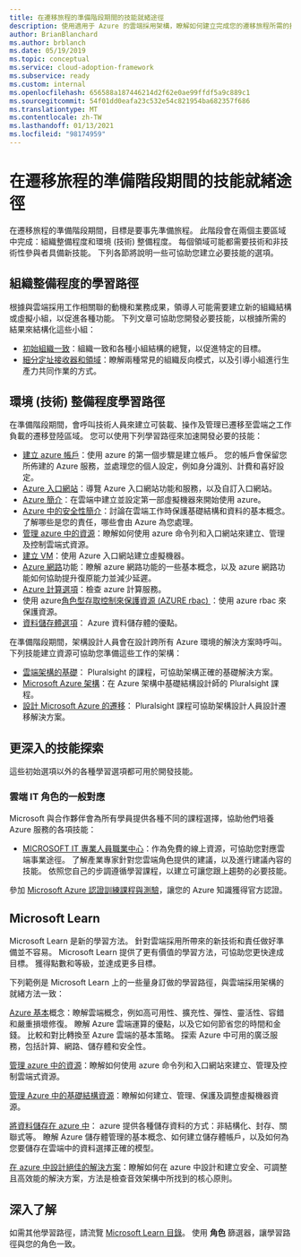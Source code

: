 ```yaml
---
title: 在遷移旅程的準備階段期間的技能就緒途徑
description: 使用適用于 Azure 的雲端採用架構，瞭解如何建立完成您的遷移旅程所需的技能。
author: BrianBlanchard
ms.author: brblanch
ms.date: 05/19/2019
ms.topic: conceptual
ms.service: cloud-adoption-framework
ms.subservice: ready
ms.custom: internal
ms.openlocfilehash: 656588a187446214d2f62e0ae99ffdf5a9c889c1
ms.sourcegitcommit: 54f01dd0eafa23c532e54c821954ba682357f686
ms.translationtype: MT
ms.contentlocale: zh-TW
ms.lasthandoff: 01/13/2021
ms.locfileid: "98174959"
---
```

# <a name="skills-readiness-path-during-the-readiness-phase-of-a-migration-journey"></a>在遷移旅程的準備階段期間的技能就緒途徑

在遷移旅程的準備階段期間，目標是要事先準備旅程。 此階段會在兩個主要區域中完成：組織整備程度和環境 (技術) 整備程度。 每個領域可能都需要技術和非技術性參與者具備新技能。 下列各節將說明一些可協助您建立必要技能的選項。

## <a name="organizational-readiness-learning-paths"></a>組織整備程度的學習路徑

根據與雲端採用工作相關聯的動機和業務成果，領導人可能需要建立新的組織結構或虛擬小組，以促進各種功能。 下列文章可協助您開發必要技能，以根據所需的結果來結構化這些小組：

- [初始組織一致](./index.md)：組織一致和各種小組結構的總覽，以促進特定的目標。
- [細分定址接收器和領域](../organize/fiefdoms-silos.md)：瞭解兩種常見的組織反向模式，以及引導小組進行生產力共同作業的方式。

## <a name="environmental-technical-readiness-learning-paths"></a>環境 (技術) 整備程度學習路徑

在準備階段期間，會呼叫技術人員來建立可裝載、操作及管理已遷移至雲端之工作負載的遷移登陸區域。 您可以使用下列學習路徑來加速開發必要的技能：

- [建立 azure 帳戶](/learn/modules/create-an-azure-account)：使用 azure 的第一個步驟是建立帳戶。 您的帳戶會保留您所佈建的 Azure 服務，並處理您的個人設定，例如身分識別、計費和喜好設定。
- [Azure 入口網站](/learn/modules/tour-azure-portal)：導覽 Azure 入口網站功能和服務，以及自訂入口網站。
- [Azure 簡介](/learn/modules/welcome-to-azure)：在雲端中建立並設定第一部虛擬機器來開始使用 azure。
- [Azure 中的安全性簡介](/learn/modules/intro-to-security-in-azure)：討論在雲端工作時保護基礎結構和資料的基本概念。 了解哪些是您的責任，哪些會由 Azure 為您處理。
- [管理 azure 中的資源](/learn/paths/manage-resources-in-azure)：瞭解如何使用 azure 命令列和入口網站來建立、管理及控制雲端式資源。
- [建立 VM](/learn/modules/create-windows-virtual-machine-in-azure)：使用 Azure 入口網站建立虛擬機器。
- [Azure 網路](/learn/modules/intro-to-azure-networking)功能：瞭解 azure 網路功能的一些基本概念，以及 azure 網路功能如何協助提升復原能力並減少延遲。
- [Azure 計算選項](/learn/modules/intro-to-azure-compute)：檢查 azure 計算服務。
- 使用 azure[角色型存取控制來保護資源 (AZURE rbac) ](/learn/modules/secure-azure-resources-with-rbac)：使用 azure rbac 來保護資源。
- [資料儲存體選項](/learn/modules/intro-to-data-in-azure)： Azure 資料儲存體的優點。

在準備階段期間，架構設計人員會在設計跨所有 Azure 環境的解決方案時呼叫。 下列技能建立資源可協助您準備這些工作的架構：

- [雲端架構的基礎](https://www.pluralsight.com/courses/cloud-architecture-foundations)： Pluralsight 的課程，可協助架構正確的基礎解決方案。
- [Microsoft Azure 架構](https://www.pluralsight.com/courses/cloud-architecture-foundations)：在 Azure 架構中基礎結構設計師的 Pluralsight 課程。
- [設計 Microsoft Azure 的遷移](https://www.pluralsight.com/courses/cloud-architecture-foundations)： Pluralsight 課程可協助架構設計人員設計遷移解決方案。

## <a name="deeper-skills-exploration"></a>更深入的技能探索

這些初始選項以外的各種學習選項都可用於開發技能。

### <a name="typical-mappings-of-cloud-it-roles"></a>雲端 IT 角色的一般對應

Microsoft 與合作夥伴會為所有學員提供各種不同的課程選擇，協助他們培養 Azure 服務的各項技能：

- [MICROSOFT IT 專業人員職業中心](https://www.microsoft.com/itpro)：作為免費的線上資源，可協助您對應雲端事業途徑。 了解產業專家針對您雲端角色提供的建議，以及進行建議內容的技能。 依照您自己的步調遵循學習課程，以建立可讓您跟上趨勢的必要技能。

參加 [Microsoft Azure 認證訓練課程與測驗](https://www.microsoft.com/learning/certification-overview.aspx)，讓您的 Azure 知識獲得官方認證。

## <a name="microsoft-learn"></a>Microsoft Learn

Microsoft Learn 是新的學習方法。 針對雲端採用所帶來的新技術和責任做好準備並不容易。 Microsoft Learn 提供了更有價值的學習方法，可協助您更快達成目標。 獲得點數和等級，並達成更多目標。

下列範例是 Microsoft Learn 上的一些量身訂做的學習路徑，與雲端採用架構的就緒方法一致：

[Azure 基本](/learn/paths/azure-fundamentals)概念：瞭解雲端概念，例如高可用性、擴充性、彈性、靈活性、容錯和嚴重損壞修復。 瞭解 Azure 雲端運算的優點，以及它如何節省您的時間和金錢。 比較和對比轉換至 Azure 雲端的基本策略。 探索 Azure 中可用的廣泛服務，包括計算、網路、儲存體和安全性。

[管理 azure 中的資源](/learn/modules/control-and-organize-with-azure-resource-manager)：瞭解如何使用 azure 命令列和入口網站來建立、管理及控制雲端式資源。

[管理 Azure 中的基礎結構資源](/learn/paths/administer-infrastructure-resources-in-azure)：瞭解如何建立、管理、保護及調整虛擬機器資源。

[將資料儲存在 azure 中](/learn/paths/store-data-in-azure)： azure 提供各種儲存資料的方式：非結構化、封存、關聯式等。 瞭解 Azure 儲存體管理的基本概念、如何建立儲存體帳戶，以及如何為您要儲存在雲端中的資料選擇正確的模型。

[在 azure 中設計絕佳的解決方案](/learn/paths/architect-great-solutions-in-azure)：瞭解如何在 azure 中設計和建立安全、可調整且高效能的解決方案，方法是檢查音效架構中所找到的核心原則。

## <a name="learn-more"></a>深入了解

如需其他學習路徑，請流覽 [Microsoft Learn 目錄](/learn/browse)。 使用 **角色** 篩選器，讓學習路徑與您的角色一致。
